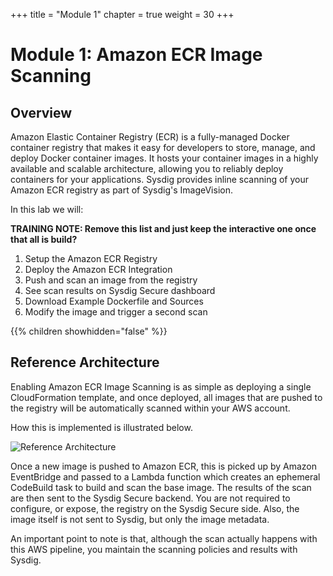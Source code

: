 +++
title = "Module 1"
chapter = true
weight = 30
+++

# Module 1: Amazon ECR Image Scanning

## Overview

Amazon Elastic Container Registry (ECR) is a fully-managed Docker container registry that makes it easy for developers to store, manage, and deploy Docker container images. It hosts your container images in a highly available and scalable architecture, allowing you to reliably deploy containers for your applications.  Sysdig provides inline scanning of your Amazon ECR registry as part of Sysdig's ImageVision.  

In this lab we will:

**TRAINING NOTE: Remove this list and just keep the interactive one once that all is build?**


1. Setup the Amazon ECR Registry
2. Deploy the Amazon ECR Integration
3. Push and scan an image from the registry
4. See scan results on Sysdig Secure dashboard
5. Download Example Dockerfile and Sources
6. Modify the image and trigger a second scan

{{% children showhidden="false" %}}


## Reference Architecture

Enabling Amazon ECR Image Scanning is as simple as deploying a single CloudFormation template, and once deployed, all images that are pushed to the registry will be automatically scanned within your AWS account.

How this is implemented is illustrated below.

![Reference Architecture](/images/30_module_1/arch.png)

Once a new image is pushed to Amazon ECR, this is picked up by Amazon EventBridge and passed to a Lambda function which creates an ephemeral CodeBuild task to build and scan the base image.  The results of the scan are then sent to the Sysdig Secure backend.  You are not required to configure, or expose, the registry on the Sysdig Secure side. Also, the image itself is not sent to Sysdig, but only the image metadata.

An important point to note is that, although the scan actually happens with this AWS pipeline, you maintain the scanning policies and results with Sysdig.
